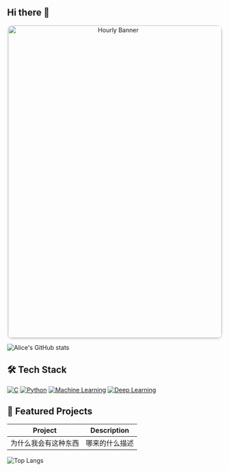 ## Hi there 👋

<!-- 动态时间图片 -->
<div align="center">
  <img src="https://raw.githubusercontent.com/alice-kroi/alice-kroi/main/assets/images/${{HOUR}}.png" 
       width="500" 
       height="730" 
       alt="Hourly Banner"
       style="border-radius:10px; box-shadow:0 2px 5px rgba(0,0,0,0.2);">
</div>

<!-- 动态统计卡片 -->
![Alice's GitHub stats](https://github-readme-stats.vercel.app/api?username=alice-kroi&show_icons=true&theme=radical)

<!-- 技术栈展示 -->
## 🛠 Tech Stack
[![C](https://img.shields.io/badge/-C-00599C?style=flat&logo=c&logoColor=white)](https://en.wikipedia.org/wiki/C_(programming_language))
[![Python](https://img.shields.io/badge/-Python-3776AB?style=flat&logo=python&logoColor=white)](https://www.python.org/)
[![Machine Learning](https://img.shields.io/badge/-ML-FF6F00?style=flat&logo=scikit-learn&logoColor=white)](https://scikit-learn.org/)
[![Deep Learning](https://img.shields.io/badge/-DL-FF6F00?style=flat&logo=tensorflow&logoColor=white)](https://www.tensorflow.org/)

<!-- 项目展示 -->
## 🌟 Featured Projects
| Project | Description | 
|---------|-------------|
| 为什么我会有这种东西 | 哪来的什么描述 |




<!-- 动态排行榜 -->
![Top Langs](https://github-readme-stats.vercel.app/api/top-langs/?username=alice-kroi&layout=compact)